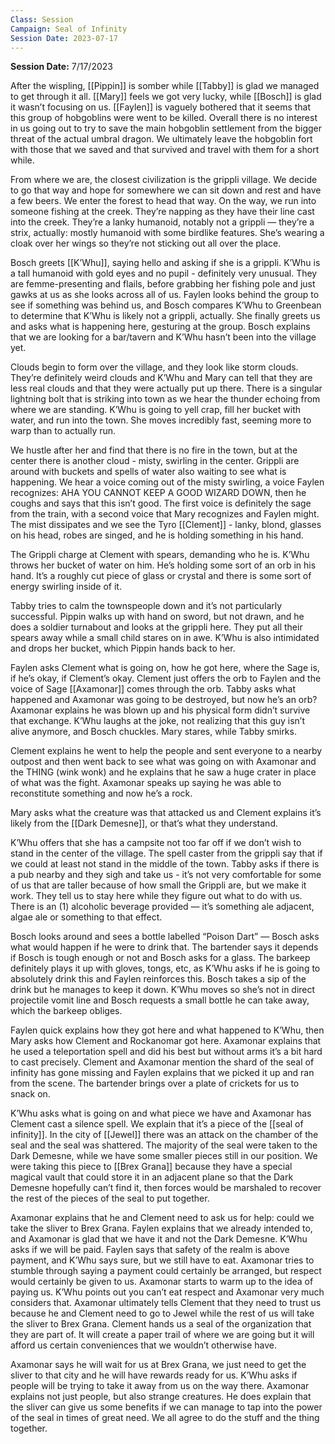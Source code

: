 ```yaml
---
Class: Session
Campaign: Seal of Infinity
Session Date: 2023-07-17
---
```

**Session Date:** 7/17/2023

After the wispling, [[Pippin]] is somber while [[Tabby]] is glad we managed to get through it all. [[Mary]] feels we got very lucky, while [[Bosch]] is glad it wasn’t focusing on us. [[Faylen]] is vaguely bothered that it seems that this group of hobgoblins were went to be killed. Overall there is no interest in us going out to try to save the main hobgoblin settlement from the bigger threat of the actual umbral dragon. We ultimately leave the hobgoblin fort with those that we saved and that survived and travel with them for a short while.

From where we are, the closest civilization is the grippli village. We decide to go that way and hope for somewhere we can sit down and rest and have a few beers. We enter the forest to head that way. On the way, we run into someone fishing at the creek. They’re napping as they have their line cast into the creek. They’re a lanky humanoid, notably not a grippli — they’re a strix, actually: mostly humanoid with some birdlike features. She’s wearing a cloak over her wings so they’re not sticking out all over the place.

Bosch greets [[K’Whu]], saying hello and asking if she is a grippli. K’Whu is a tall humanoid with gold eyes and no pupil - definitely very unusual. They are femme-presenting and flails, before grabbing her fishing pole and just gawks at us as she looks across all of us. Faylen looks behind the group to see if something was behind us, and Bosch compares K’Whu to Greenbean to determine that K’Whu is likely not a grippli, actually. She finally greets us and asks what is happening here, gesturing at the group. Bosch explains that we are looking for a bar/tavern and K’Whu hasn’t been into the village yet.

Clouds begin to form over the village, and they look like storm clouds. They’re definitely weird clouds and K’Whu and Mary can tell that they are less real clouds and that they were actually put up there. There is a singular lightning bolt that is striking into town as we hear the thunder echoing from where we are standing. K’Whu is going to yell crap, fill her bucket with water, and run into the town. She moves incredibly fast, seeming more to warp than to actually run.

We hustle after her and find that there is no fire in the town, but at the center there is another cloud - misty, swirling in the center. Grippli are around with buckets and spells of water also waiting to see what is happening. We hear a voice coming out of the misty swirling, a voice Faylen recognizes: AHA YOU CANNOT KEEP A GOOD WIZARD DOWN, then he coughs and says that this isn’t good. The first voice is definitely the sage from the train, with a second voice that Mary recognizes and Faylen might. The mist dissipates and we see the Tyro [[Clement]] - lanky, blond, glasses on his head, robes are singed, and he is holding something in his hand.

The Grippli charge at Clement with spears, demanding who he is. K’Whu throws her bucket of water on him. He’s holding some sort of an orb in his hand. It’s a roughly cut piece of glass or crystal and there is some sort of energy swirling inside of it.

Tabby tries to calm the townspeople down and it’s not particularly successful. Pippin walks up with hand on sword, but not drawn, and he does a soldier turnabout and looks at the grippli here. They put all their spears away while a small child stares on in awe. K’Whu is also intimidated and drops her bucket, which Pippin hands back to her.

Faylen asks Clement what is going on, how he got here, where the Sage is, if he’s okay, if Clement’s okay. Clement just offers the orb to Faylen and the voice of Sage [[Axamonar]]  comes through the orb. Tabby asks what happened and Axamonar was going to be destroyed, but now he’s an orb? Axamonar explains he was blown up and his physical form didn’t survive that exchange. K’Whu laughs at the joke, not realizing that this guy isn’t alive anymore, and Bosch chuckles. Mary stares, while Tabby smirks.

Clement explains he went to help the people and sent everyone to a nearby outpost and then went back to see what was going on with Axamonar and the THING (wink wonk) and he explains that he saw a huge crater in place of what was the fight. Axamonar speaks up saying he was able to reconstitute something and now he’s a rock.

Mary asks what the creature was that attacked us and Clement explains it’s likely from the [[Dark Demesne]], or that’s what they understand.

K’Whu offers that she has a campsite not too far off if we don’t wish to stand in the center of the village. The spell caster from the grippli say that if we could at least not stand in the middle of the town. Tabby asks if there is a pub nearby and they sigh and take us - it’s not very comfortable for some of us that are taller because of how small the Grippli are, but we make it work. They tell us to stay here while they figure out what to do with us. There is an (1) alcoholic beverage provided — it’s something ale adjacent, algae ale or something to that effect.

Bosch looks around and sees a bottle labelled “Poison Dart” — Bosch asks what would happen if he were to drink that. The bartender says it depends if Bosch is tough enough or not and Bosch asks for a glass. The barkeep definitely plays it up with gloves, tongs, etc, as K’Whu asks if he is going to absolutely drink this and Faylen reinforces this. Bosch takes a sip of the drink but he manages to keep it down. K’Whu moves so she’s not in direct projectile vomit line and Bosch requests a small bottle he can take away, which the barkeep obliges.

Faylen quick explains how they got here and what happened to K’Whu, then Mary asks how Clement and Rockanomar got here. Axamonar explains that he used a teleportation spell and did his best but without arms it’s a bit hard to cast precisely. Clement and Axamonar mention the shard of the seal of infinity has gone missing and Faylen explains that we picked it up and ran from the scene. The bartender brings over a plate of crickets for us to snack on.

K’Whu asks what is going on and what piece we have and Axamonar has Clement cast a silence spell. We explain that it’s a piece of the [[seal of infinity]]. In the city of [[Jewel]] there was an attack on the chamber of the seal and the seal was shattered. The majority of the seal were taken to the Dark Demesne, while we have some smaller pieces still in our position. We were taking this piece to [[Brex Grana]] because they have a special magical vault that could store it in an adjacent plane so that the Dark Demesne hopefully can’t find it, then forces would be marshaled to recover the rest of the pieces of the seal to put together.

Axamonar explains that he and Clement need to ask us for help: could we take the sliver to Brex Grana. Faylen explains that we already intended to, and Axamonar is glad that we have it and not the Dark Demesne. K’Whu asks if we will be paid. Faylen says that safety of the realm is above payment, and K’Whu says sure, but we still have to eat. Axamonar tries to stumble through saying a payment could certainly be arranged, but respect would certainly be given to us. Axamonar starts to warm up to the idea of paying us. K’Whu points out you can’t eat respect and Axamonar very much considers that. Axamonar ultimately tells Clement that they need to trust us because he and Clement need to go to Jewel while the rest of us will take the sliver to Brex Grana. Clement hands us a seal of the organization that they are part of. It will create a paper trail of where we are going but it will afford us certain conveniences that we wouldn’t otherwise have.

Axamonar says he will wait for us at Brex Grana, we just need to get the sliver to that city and he will have rewards ready for us. K’Whu asks if people will be trying to take it away from us on the way there. Axamonar explains not just people, but also strange creatures. He does explain that the sliver can give us some benefits if we can manage to tap into the power of the seal in times of great need. We all agree to do the stuff and the thing together.